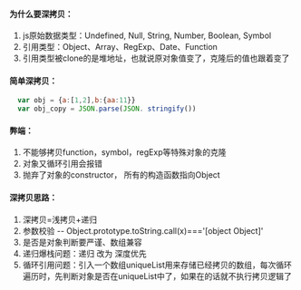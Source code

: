 
#### 为什么要深拷贝：
  1. js原始数据类型：Undefined, Null, String, Number, Boolean, Symbol
  2. 引用类型：Object、Array、RegExp、Date、Function
  3. 引用类型被clone的是堆地址，也就说原对象值变了，克隆后的值也跟着变了

#### 简单深拷贝：
```javascript
  var obj = {a:[1,2],b:{aa:11}}
  var obj_copy = JSON.parse(JSON. stringify())
```

#### 弊端：
  1. 不能够拷贝function，symbol，regExp等特殊对象的克隆
  2. 对象又循环引用会报错
  3. 抛弃了对象的constructor， 所有的构造函数指向Object

#### 深拷贝思路：
  1. 深拷贝=浅拷贝+递归
  2. 参数校验	-- Object.prototype.toString.call(x)==='[object Object]'
  3. 是否是对象判断要严谨、数组兼容
  4. 递归爆栈问题：递归 改为 深度优先
  5. 循环引用问题：引入一个数组uniqueList用来存储已经拷贝的数组，每次循环遍历时，先判断对象是否在uniqueList中了，如果在的话就不执行拷贝逻辑了